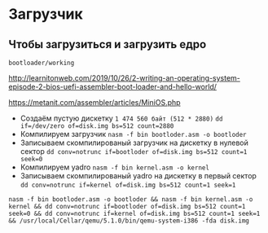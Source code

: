 # Загрузчик
## Чтобы загрузиться и загрузить едро

`bootloader/working`

http://learnitonweb.com/2019/10/26/2-writing-an-operating-system-episode-2-bios-uefi-assembler-boot-loader-and-hello-world/

https://metanit.com/assembler/articles/MiniOS.php

- Создаём пустую дискетку `1 474 560 байт (512 * 2880)`
`dd if=/dev/zero of=disk.img bs=512 count=2880`
- Компилируем загрузчик
`nasm -f bin bootloder.asm -o bootloder`
- Записываем скомпилированый загрузчик на дискетку в нулевой сектор
`dd conv=notrunc if=bootloder of=disk.img bs=512 count=1 seek=0`
- Компилируем yadro
`nasm -f bin kernel.asm -o kernel`
- Записываем скомпилированый yadro на дискетку в первый сектор
`dd conv=notrunc if=kernel of=disk.img bs=512 count=1 seek=1`


`nasm -f bin bootloder.asm -o bootloder && nasm -f bin kernel.asm -o kernel && dd conv=notrunc if=bootloder of=disk.img bs=512 count=1 seek=0 && dd conv=notrunc if=kernel of=disk.img bs=512 count=1 seek=1 && /usr/local/Cellar/qemu/5.1.0/bin/qemu-system-i386 -fda disk.img`